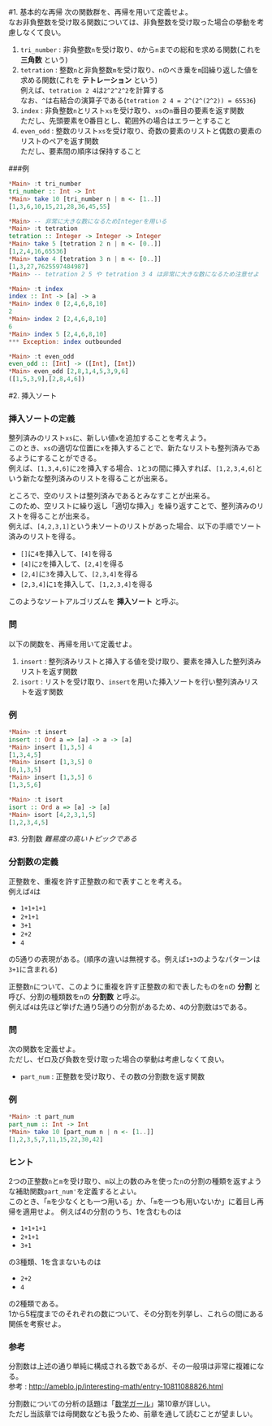 #1. 基本的な再帰
次の関数群を、再帰を用いて定義せよ。  
なお非負整数を受け取る関数については、非負整数を受け取った場合の挙動を考慮しなくて良い。

  1. `tri_number` : 非負整数`n`を受け取り、`0`から`n`までの総和を求める関数(これを **三角数** という)
  2. `tetration` : 整数`n`と非負整数`m`を受け取り、`n`のべき乗を`m`回繰り返した値を求める関数(これを **テトレーション** という)  
    例えば、`tetration 2 4`は`2^2^2^2`を計算する  
    なお、`^`は右結合の演算子である(`tetration 2 4 = 2^(2^(2^2)) = 65536`)
  3. `index` : 非負整数`n`とリスト`xs`を受け取り、`xs`の`n`番目の要素を返す関数  
    ただし、先頭要素を0番目とし、範囲外の場合はエラーとすること
  4. `even_odd` : 整数のリスト`xs`を受け取り、奇数の要素のリストと偶数の要素のリストのペアを返す関数  
    ただし、要素間の順序は保持すること

###例
```haskell
*Main> :t tri_number
tri_number :: Int -> Int
*Main> take 10 [tri_number n | n <- [1..]]
[1,3,6,10,15,21,28,36,45,55]

*Main> -- 非常に大きな数になるためIntegerを用いる
*Main> :t tetration
tetration :: Integer -> Integer -> Integer
*Main> take 5 [tetration 2 n | n <- [0..]]
[1,2,4,16,65536]
*Main> take 4 [tetration 3 n | n <- [0..]]
[1,3,27,7625597484987]
*Main> -- tetration 2 5 や tetration 3 4 は非常に大きな数になるため注意せよ

*Main> :t index
index :: Int -> [a] -> a
*Main> index 0 [2,4,6,8,10]
2
*Main> index 2 [2,4,6,8,10]
6
*Main> index 5 [2,4,6,8,10]
*** Exception: index outbounded

*Main> :t even_odd
even_odd :: [Int] -> ([Int], [Int])
*Main> even_odd [2,8,1,4,5,3,9,6]
([1,5,3,9],[2,8,4,6])
```

#2. 挿入ソート
### 挿入ソートの定義
整列済みのリスト`xs`に、新しい値`x`を追加することを考えよう。  
このとき、`xs`の適切な位置に`x`を挿入することで、新たなリストも整列済みであるようにすることができる。  
例えば、`[1,3,4,6]`に`2`を挿入する場合、`1`と`3`の間に挿入すれば、`[1,2,3,4,6]`という新たな整列済みのリストを得ることが出来る。  

ところで、空のリストは整列済みであるとみなすことが出来る。  
このため、空リストに繰り返し「適切な挿入」を繰り返すことで、整列済みのリストを得ることが出来る。  
例えば、`[4,2,3,1]`という未ソートのリストがあった場合、以下の手順でソート済みのリストを得る。
  - `[]`に`4`を挿入して、`[4]`を得る
  - `[4]`に`2`を挿入して、`[2,4]`を得る
  - `[2,4]`に`3`を挿入して、`[2,3,4]`を得る
  - `[2,3,4]`に`1`を挿入して、`[1,2,3,4]`を得る

このようなソートアルゴリズムを **挿入ソート** と呼ぶ。

### 問
以下の関数を、再帰を用いて定義せよ。
  1. `insert` : 整列済みリストと挿入する値を受け取り、要素を挿入した整列済みリストを返す関数
  2. `isort` : リストを受け取り、`insert`を用いた挿入ソートを行い整列済みリストを返す関数

### 例
```haskell
*Main> :t insert
insert :: Ord a => [a] -> a -> [a]
*Main> insert [1,3,5] 4
[1,3,4,5]
*Main> insert [1,3,5] 0
[0,1,3,5]
*Main> insert [1,3,5] 6
[1,3,5,6]

*Main> :t isort
isort :: Ord a => [a] -> [a]
*Main> isort [4,2,3,1,5]
[1,2,3,4,5]
```

#3. 分割数
*難易度の高いトピックである*
### 分割数の定義
正整数を、重複を許す正整数の和で表すことを考える。  
例えば`4`は
  - `1+1+1+1`
  - `2+1+1`
  - `3+1`
  - `2+2`
  - `4`

の5通りの表現がある。(順序の違いは無視する。例えば`1+3`のようなパターンは`3+1`に含まれる)

正整数`n`について、このように重複を許す正整数の和で表したものを`n`の **分割** と呼び、分割の種類数を`n`の **分割数** と呼ぶ。  
例えば`4`は先ほど挙げた通り5通りの分割があるため、`4`の分割数は`5`である。

### 問
次の関数を定義せよ。  
ただし、ゼロ及び負数を受け取った場合の挙動は考慮しなくて良い。
  - `part_num` : 正整数を受け取り、その数の分割数を返す関数

### 例
```haskell
*Main> :t part_num
part_num :: Int -> Int
*Main> take 10 [part_num n | n <- [1..]]
[1,2,3,5,7,11,15,22,30,42]
```

### ヒント
2つの正整数`n`と`m`を受け取り、`m`以上の数のみを使った`n`の分割の種類を返すような補助関数`part_num'`を定義するとよい。  
このとき、「`m`を少なくとも一つ用いる」か、「`m`を一つも用いないか」に着目し再帰を適用せよ。
例えば4の分割のうち、1を含むものは
  - `1+1+1+1`
  - `2+1+1`
  - `3+1`

の3種類、1を含まないものは
  - `2+2`
  - `4`

の2種類である。  
1から5程度までのそれぞれの数について、その分割を列挙し、これらの間にある関係を考察せよ。

### 参考
分割数は上述の通り単純に構成される数であるが、その一般項は非常に複雑になる。  
参考 : http://ameblo.jp/interesting-math/entry-10811088826.html

分割数についての分析の話題は「[数学ガール](http://amzn.to/1qzTUS6)」第10章が詳しい。  
ただし当該章では母関数なども扱うため、前章を通して読むことが望ましい。
